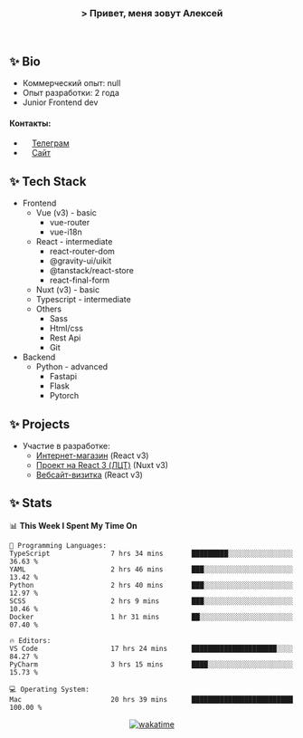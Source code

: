 <br>
<h3 align="center">> Привет, меня зовут Алексей</h3>
<br>

## ✨ Bio

- Коммерческий опыт: null 
- Опыт разработки: 2 года
- Junior Frontend dev

#### Контакты: 

- <img src="assets/telegram.png" width="12"> <a href="https://t.me/flamescoder">Телеграм</a>
- <img src="assets/website.png" width="12"> <a href="https://flamescoder.ru">Сайт</a>

## ✨ Tech Stack <span id="stack"></span>

- Frontend
  - Vue (v3) - basic
    - vue-router
    - vue-i18n
  - React - intermediate
    - react-router-dom
    - @gravity-ui/uikit
    - @tanstack/react-store
    - react-final-form
  - Nuxt (v3) - basic
  - Typescript - intermediate
  - Others
    - Sass
    - Html/css
    - Rest Api
    - Git
- Backend
  - Python - advanced
    - Fastapi
    - Flask
    - Pytorch

## ✨ Projects <span id="projects"></span>

- Участие в разработке:
  - [Интернет-магазин](https://github.com/LehaRybkoha/wood-house) (React v3)
  - [Проект на React 3 (ЛЦТ)](https://github.com/Foxxxxxy/lct-24-starcrack) (Nuxt v3)
  - [Вебсайт-визитка](https://flamescoder.ru) (React v3)

## ✨ Stats

<!--START_SECTION:waka-->
📊 **This Week I Spent My Time On** 

```text
💬 Programming Languages: 
TypeScript               7 hrs 34 mins       █████████░░░░░░░░░░░░░░░░   36.63 % 
YAML                     2 hrs 46 mins       ███░░░░░░░░░░░░░░░░░░░░░░   13.42 % 
Python                   2 hrs 40 mins       ███░░░░░░░░░░░░░░░░░░░░░░   12.97 % 
SCSS                     2 hrs 9 mins        ███░░░░░░░░░░░░░░░░░░░░░░   10.46 % 
Docker                   1 hr 31 mins        ██░░░░░░░░░░░░░░░░░░░░░░░   07.40 % 

🔥 Editors: 
VS Code                  17 hrs 24 mins      █████████████████████░░░░   84.27 % 
PyCharm                  3 hrs 15 mins       ████░░░░░░░░░░░░░░░░░░░░░   15.73 % 

💻 Operating System: 
Mac                      20 hrs 39 mins      █████████████████████████   100.00 % 
```


<!--END_SECTION:waka-->

<div align="center">

  [![wakatime](https://wakatime.com/badge/user/018bd4cf-9224-4729-b4f3-31fc6a93ca34.svg)](https://wakatime.com/@flamescoder)    
  <img src="https://komarev.com/ghpvc/?username=FlamesC0der&style=flat-square&color=red" alt="" />
</div>
